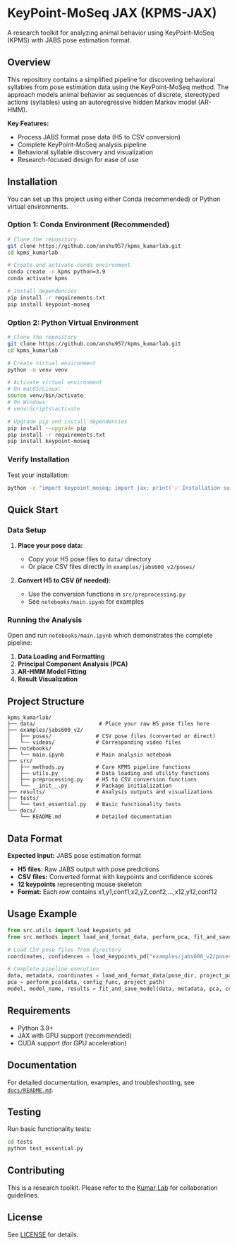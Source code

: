 # KeyPoint-MoSeq JAX (KPMS-JAX)

A research toolkit for analyzing animal behavior using KeyPoint-MoSeq (KPMS) with JABS pose estimation format.

## Overview

This repository contains a simplified pipeline for discovering behavioral syllables from pose estimation data using the KeyPoint-MoSeq method. The approach models animal behavior as sequences of discrete, stereotyped actions (syllables) using an autoregressive hidden Markov model (AR-HMM).

**Key Features:**
- Process JABS format pose data (H5 to CSV conversion)
- Complete KeyPoint-MoSeq analysis pipeline
- Behavioral syllable discovery and visualization
- Research-focused design for ease of use

## Installation

You can set up this project using either Conda (recommended) or Python virtual environments.

### Option 1: Conda Environment (Recommended)

```bash
# Clone the repository
git clone https://github.com/anshu957/kpms_kumarlab.git
cd kpms_kumarlab

# Create and activate conda environment
conda create -n kpms python=3.9
conda activate kpms

# Install dependencies
pip install -r requirements.txt
pip install keypoint-moseq
```

### Option 2: Python Virtual Environment

```bash
# Clone the repository
git clone https://github.com/anshu957/kpms_kumarlab.git
cd kpms_kumarlab

# Create virtual environment
python -m venv venv

# Activate virtual environment
# On macOS/Linux:
source venv/bin/activate
# On Windows:
# venv\Scripts\activate

# Upgrade pip and install dependencies
pip install --upgrade pip
pip install -r requirements.txt
pip install keypoint-moseq
```

### Verify Installation

Test your installation:
```bash
python -c "import keypoint_moseq; import jax; print('✅ Installation successful!')"
```

## Quick Start

### Data Setup

1. **Place your pose data:**
   - Copy your H5 pose files to `data/` directory
   - Or place CSV files directly in `examples/jabs600_v2/poses/`

2. **Convert H5 to CSV (if needed):**
   - Use the conversion functions in `src/preprocessing.py`
   - See `notebooks/main.ipynb` for examples

### Running the Analysis

Open and run `notebooks/main.ipynb` which demonstrates the complete pipeline:

1. **Data Loading and Formatting**
2. **Principal Component Analysis (PCA)**
3. **AR-HMM Model Fitting**
4. **Result Visualization**

## Project Structure

```
kpms_kumarlab/
├── data/                    # Place your raw H5 pose files here
├── examples/jabs600_v2/
│   ├── poses/              # CSV pose files (converted or direct)
│   └── videos/             # Corresponding video files
├── notebooks/
│   └── main.ipynb          # Main analysis notebook
├── src/
│   ├── methods.py          # Core KPMS pipeline functions
│   ├── utils.py            # Data loading and utility functions
│   ├── preprocessing.py    # H5 to CSV conversion functions
│   └── __init__.py         # Package initialization
├── results/                # Analysis outputs and visualizations
├── tests/
│   └── test_essential.py   # Basic functionality tests
└── docs/
    └── README.md           # Detailed documentation
```

## Data Format

**Expected Input:** JABS pose estimation format
- **H5 files:** Raw JABS output with pose predictions
- **CSV files:** Converted format with keypoints and confidence scores
- **12 keypoints** representing mouse skeleton
- **Format:** Each row contains x1,y1,conf1,x2,y2,conf2,...,x12,y12,conf12

## Usage Example

```python
from src.utils import load_keypoints_pd
from src.methods import load_and_format_data, perform_pca, fit_and_save_model

# Load CSV pose files from directory
coordinates, confidences = load_keypoints_pd("examples/jabs600_v2/poses/")

# Complete pipeline execution
data, metadata, coordinates = load_and_format_data(pose_dir, project_path)
pca = perform_pca(data, config_func, project_path)
model, model_name, results = fit_and_save_model(data, metadata, pca, config_func, project_path)
```

## Requirements

- Python 3.9+
- JAX with GPU support (recommended)
- CUDA support (for GPU acceleration)

## Documentation

For detailed documentation, examples, and troubleshooting, see [`docs/README.md`](docs/README.md).

## Testing

Run basic functionality tests:
```bash
cd tests
python test_essential.py
```

## Contributing

This is a research toolkit. Please refer to the [Kumar Lab](https://github.com/KumarLabJax) for collaboration guidelines.

## License

See [LICENSE](LICENSE) for details. 
